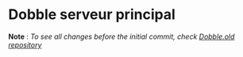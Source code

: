 # Dobble serveur principal








**Note** : *To see all changes before the initial commit, check [Dobble.old repository](https://gitlab.univ-lr.fr/GI1/Dobble.old/tree/master)*